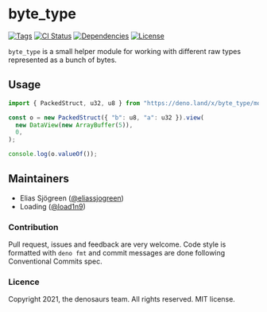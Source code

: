 # byte_type

[![Tags](https://img.shields.io/github/release/denosaurs/byte_type)](https://github.com/denosaurs/byte_type/releases)
[![CI Status](https://img.shields.io/github/workflow/status/denosaurs/byte_type/check)](https://github.com/denosaurs/byte_type/actions)
[![Dependencies](https://img.shields.io/github/workflow/status/denosaurs/byte_type/depsbot?label=dependencies)](https://github.com/denosaurs/depsbot)
[![License](https://img.shields.io/github/license/denosaurs/byte_type)](https://github.com/denosaurs/byte_type/blob/master/LICENSE)

`byte_type` is a small helper module for working with different raw types
represented as a bunch of bytes.

## Usage

```ts
import { PackedStruct, u32, u8 } from "https://deno.land/x/byte_type/mod.ts";

const o = new PackedStruct({ "b": u8, "a": u32 }).view(
  new DataView(new ArrayBuffer(5)),
  0,
);

console.log(o.valueOf());
```

## Maintainers

- Elias Sjögreen ([@eliassjogreen](https://github.com/eliassjogreen))
- Loading ([@load1n9](https://github.com/load1n9))

### Contribution

Pull request, issues and feedback are very welcome. Code style is formatted with
`deno fmt` and commit messages are done following Conventional Commits spec.

### Licence

Copyright 2021, the denosaurs team. All rights reserved. MIT license.
